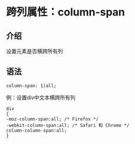 # 跨列属性：column-span

## 介绍

设置元素是否横跨所有列

##  语法

```
column-span: 1|all;
```

例：设置div中文本横跨所有列

```javscript
div
{
-moz-column-span:all; /* Firefox */
-webkit-column-span:all; /* Safari 和 Chrome */
column-column-span:all;
}
```